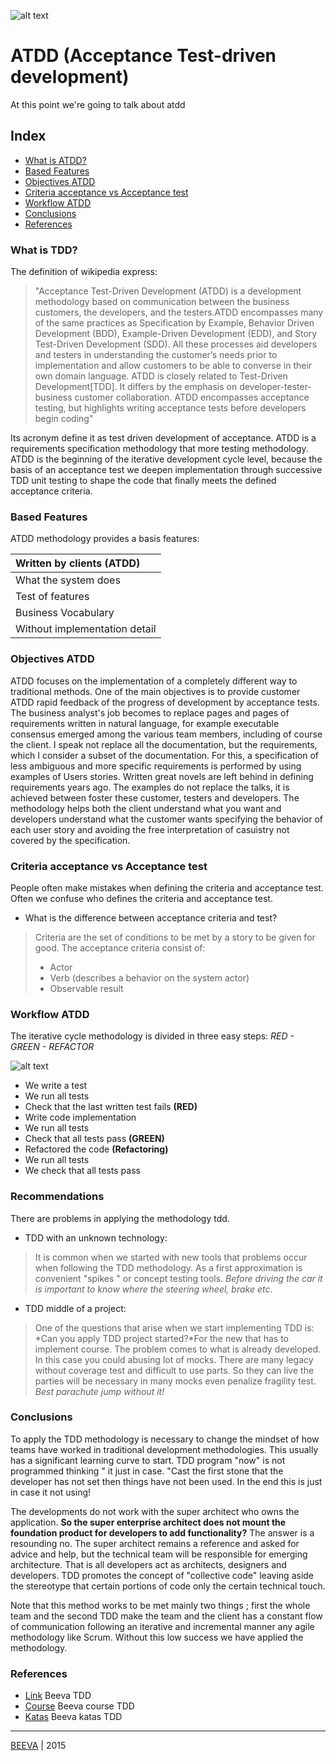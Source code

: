 ![alt text](https://github.com/beeva-danielpetrovic/beeva-best-practices/blob/master/agile/developerTeamScrum/ATDD/static/atdd-cycle.png "ATDD")
# ATDD (Acceptance Test-driven development)
At this point we're going to talk about atdd

## Index

* [What is ATDD?](#what-is-atdd)
* [Based Features](#based-features)
* [Objectives ATDD](#recommendations)
* [Criteria acceptance vs Acceptance test](#recommendations)
* [Workflow ATDD](#cycle-of-tdd)
* [Conclusions](#conclusions)
* [References](#references)

### What is TDD?
The definition of wikipedia express:
> "Acceptance Test-Driven Development (ATDD) is a development methodology based on communication between the business customers, the developers, and the testers.ATDD encompasses many of the same practices as Specification by Example, Behavior Driven Development (BDD), Example-Driven Development (EDD), and Story Test-Driven Development (SDD). All these processes aid developers and testers in understanding the customer’s needs prior to implementation and allow customers to be able to converse in their own domain language. ATDD is closely related to Test-Driven Development[TDD]. It differs by the emphasis on developer-tester-business customer collaboration. ATDD encompasses acceptance testing, but highlights writing acceptance tests before developers begin coding"

Its acronym define it as test driven development of acceptance. ATDD is a requirements specification methodology that more testing methodology. ATDD is the beginning of the iterative development cycle level, because the basis of an acceptance test we deepen implementation through successive TDD unit testing to shape the code that finally meets the defined acceptance criteria.

### Based Features
ATDD methodology provides a basis features:

|Written by clients (ATDD)|
| :-------------|
| What the system does|
| Test of features|
| Business Vocabulary| 
| Without implementation detail|

### Objectives ATDD
ATDD focuses on the implementation of a completely different way to traditional methods. One of the main objectives is to provide customer ATDD rapid feedback of the progress of development by acceptance tests. The business analyst's job becomes to replace pages and pages of requirements written in natural language, for example executable consensus emerged among the various team members, including of course the client. I speak not replace all the documentation, but the requirements, which I consider a subset of the documentation. For this, a specification of less ambiguous and more specific requirements is performed by using examples of Users stories. Written great novels are left behind in defining requirements years ago. The examples do not replace the talks, it is achieved between foster these customer, testers and developers.
The methodology helps both the client understand what you want and developers understand what the customer wants specifying the behavior of each user story and avoiding the free interpretation of casuistry not covered by the specification.

### Criteria acceptance vs Acceptance test
People often make mistakes when defining the criteria and acceptance test. Often we confuse who defines the criteria and acceptance test.

* What is the difference between acceptance criteria and test?

> Criteria are the set of conditions to be met by a story to be given for good.
> The acceptance criteria consist of:
> * Actor
> * Verb (describes a behavior on the system actor)
> * Observable result

### Workflow ATDD
The iterative cycle methodology is divided in three easy steps: *RED - GREEN - REFACTOR*

![alt text](https://github.com/beeva-danielpetrovic/beeva-best-practices/blob/master/agile/developerTeamScrum/TDD/static/red-green-refactor.png "Reed-Green-Refactor")

* We write a test
* We run all tests
* Check that the last written test fails **(RED)**
* Write code implementation
* We run all tests
* Check that all tests pass **(GREEN)**
* Refactored the code **(Refactoring)**
* We run all tests
* We check that all tests pass

### Recommendations 
There are problems in applying the methodology tdd.

* TDD with an unknown technology:

> It is common when we started with new tools that problems occur when following the TDD methodology. As a first approximation is convenient "spikes " or concept testing tools. *Before driving the car it is important to know where the steering wheel, brake etc*.

* TDD middle of a project:

> One of the questions that arise when we start implementing TDD is: *Can you apply TDD project started?*For the new that has to implement course. The problem comes to what is already developed. In this case you could abusing lot of mocks. There are many legacy without coverage test and difficult to use parts. So they can live the parties will be necessary in many mocks even penalize fragility test. *Best parachute jump without it!*

### Conclusions
To apply the TDD methodology is necessary to change the mindset of how teams have worked in traditional development methodologies. This usually has a significant learning curve to start. TDD program "now" is not programmed thinking " it just in case. "Cast the first stone that the developer has not set then things have not been used. In the end this is just in case it not using!

The developments do not work with the super architect who owns the application. **So the super enterprise architect does not mount the foundation product for developers to add functionality?** The answer is a resounding no. The super architect remains a reference and asked for advice and help, but the technical team will be responsible for emerging architecture. That is all developers act as architects, designers and developers. TDD promotes the concept of "collective code" leaving aside the stereotype that certain portions of code only the certain technical touch.

Note that this method works to be met mainly two things ; first the whole team and the second TDD make the team and the client has a constant flow of communication following an iterative and incremental manner any agile methodology like Scrum. Without this low success we have applied the methodology.


### References

* [Link](https://www.beeva.com/beeva-view/metodologiasagiles/desarrollo-dirigido-por-test-el-gran-desconocido/) Beeva TDD
* [Course](https://github.com/beeva-danielpetrovic/beeva-curso-tdd) Beeva course TDD
* [Katas](https://github.com/beeva-danielpetrovic/beeva-taller-tdd/tree/master) Beeva katas TDD

___

[BEEVA](http://www.beeva.com) | 2015

